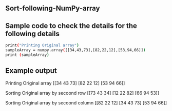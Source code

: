 ## Sort-following-NumPy-array
## Sample code to check the details for the following details 
```sh
print("Printing Original array")
sampleArray = numpy.array([[34,43,73],[82,22,12],[53,94,66]]) 
print (sampleArray)

```
## Example output
Printing Original array
[[34 43 73]
 [82 22 12]
 [53 94 66]]

Sorting Original array by secoond row
[[73 43 34]
 [12 22 82]
 [66 94 53]]

Sorting Original array by secoond column
[[82 22 12]
 [34 43 73]
 [53 94 66]]
